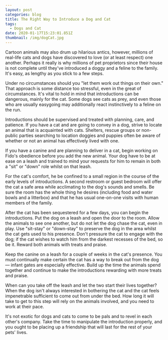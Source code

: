 ```yaml
---
layout: post
categories: blog
title: The Right Way to Introduce a Dog and Cat
tags:
  - Dogs and Cat
date: 2020-01-17T15:23:01.851Z
thumbnail: /img/dogCat.jpg
---
```

<!--StartFragment-->

Cartoon animals may also drum up hilarious antics, however, millions of real-life cats and dogs have discovered to love (or at least respect) one another. Perhaps it really is why millions of pet proprietors since their house is not complete until they've introduced a doggy and a feline to the family. It's easy, as lengthy as you stick to a few steps.

Under no circumstances should you "let them work out things on their own." That approach is some distance too stressful, even in the great of circumstances. It's vital to hold in mind that introductions can be dangerous, mainly for the cat. Some dogs see cats as prey, and even those who are usually easygoing may additionally react instinctively to a feline on the run.

Introductions should be supervised and treated with planning, care, and patience. If you have a cat and are going to convey in a dog, strive to locate an animal that is acquainted with cats. Shelters, rescue groups or non-public parties searching to location doggies and puppies often be aware of whether or not an animal has effectively lived with one.

If you have a canine and are planning to deliver in a cat, begin working on Fido's obedience before you add the new animal. Your dog have to be at ease on a leash and trained to mind your requests for him to remain in both a "sit" or "down" role whilst on that leash.

For the cat's comfort, he be confined to a small region in the course of the early levels of introductions. A second restroom or guest bedroom will offer the cat a safe area while acclimating to the dog's sounds and smells. Be sure the room has the whole thing he desires (including food and water bowls and a litterbox) and that he has usual one-on-one visits with human members of the family.

After the cat has been sequestered for a few days, you can begin the introductions. Put the dog on a leash and open the door to the room. Allow the animals to see one another, but do not let the dog chase the cat, even in play. Use "sit-stay" or "down-stay" to preserve the dog in the area whilst the cat gets used to his presence. Don't pressure the cat to engage with the dog; if the cat wishes to watch him from the darkest recesses of the bed, so be it. Reward both animals with treats and praise.

Keep the canine on a leash for a couple of weeks in the cat's presence. You must continually make certain the cat has a way to break out from the dog — infant gates are especially effective. Build up the time the animals spend together and continue to make the introductions rewarding with more treats and praise.

When can you take off the leash and let the two start their lives together? When the dog isn't always interested in bothering the cat and the cat feels impenetrable sufficient to come out from under the bed. How long it will take to get to this step will rely on the animals involved, and you need to work at their pace.

It's not exotic for dogs and cats to come to be pals and to revel in each other's company. Take the time to manipulate the introduction properly, and you ought to be placing up a friendship that will last for the rest of your pets' lives.

<!--EndFragment-->
